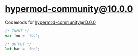 # hypermod-community@10.0.0

Codemods for hypermod-community@10.0.0

```js
/* INPUT */
var foo = 'foo';

/* OUTPUT */
let bar = 'foo';
```

